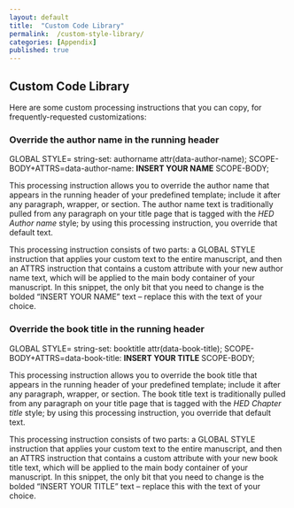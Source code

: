 ```yaml
---
layout: default
title:  "Custom Code Library"
permalink:  /custom-style-library/
categories: [Appendix]
published: true
---
```


<section data-type="appendix" class="hsecappendix" data-hederis-type="hsecappendix" id="custom-style-library" data-pi-attrs="id: custom-style-library" role="doc-appendix" title="Custom Code Library"><h1 data-hederis-type="hblkchaptitle" class="hblkchaptitle" id="piRxTqhhq">Custom Code Library</h1>
    <p class="hblkp" data-hederis-type="hblkp" id="pxkV6xZPm">Here are some custom processing instructions that you can copy, for frequently-requested customizations:</p>
    <section class="hwprsubsection" data-hederis-type="hwprsubsection" id="pnXIGTvWK" data-type="subsection" title="Override the author name in the running header"><h1 data-hederis-type="hblktitle" class="hblktitle" id="pXKEvPGgh">Override the author name in the running header</h1>
    <div class="hwprliteral" data-hederis-type="hwprliteral" id="pXx2p0upC" data-type="programlisting" role="doc-example"><p class="hblkcode" data-hederis-type="hblkcode" id="pjtaZ4Kuu">GLOBAL STYLE= string-set: authorname attr(data-author-name); SCOPE-BODY+ATTRS=data-author-name: <strong>INSERT YOUR NAME</strong> SCOPE-BODY;</p></div>
    <p class="hblkp" data-hederis-type="hblkp" id="pUMiWGtO6">This processing instruction allows you to override the author name that appears in the running header of your predefined template; include it after any paragraph, wrapper, or section. The author name text is traditionally pulled from any paragraph on your title page that is tagged with the <em>HED Author name</em> style; by using this processing instruction, you override that default text.</p>
    <p class="hblkp" data-hederis-type="hblkp" id="pAfbLQjo2">This processing instruction consists of two parts: a GLOBAL STYLE instruction that applies your custom text to the entire manuscript, and then an ATTRS instruction that contains a custom attribute with your new author name text, which will be applied to the main body container of your manuscript. In this snippet, the only bit that you need to change is the bolded &#8220;INSERT YOUR NAME&#8221; text &#8211; replace this with the text of your choice.</p>
    </section>
    <section class="hwprsubsection" data-hederis-type="hwprsubsection" id="pFuSdWGSL" data-type="subsection" title="Override the book title in the running header"><h1 data-hederis-type="hblktitle" class="hblktitle" id="pOK6okd7S">Override the book title in the running header</h1>
    <div class="hwprliteral" data-hederis-type="hwprliteral" id="peSXd02Vx" data-type="programlisting" role="doc-example"><p class="hblkcode" data-hederis-type="hblkcode" id="pBrFzAm1i">GLOBAL STYLE= string-set: booktitle attr(data-book-title); SCOPE-BODY+ATTRS=data-book-title: <strong>INSERT YOUR </strong><strong>TITLE</strong> SCOPE-BODY;</p></div>
    <p class="hblkp" data-hederis-type="hblkp" id="pdFtbOeR5">This processing instruction allows you to override the book title that appears in the running header of your predefined template; include it after any paragraph, wrapper, or section. The book title text is traditionally pulled from any paragraph on your title page that is tagged with the <em>HED </em><em>Chapter</em><em> </em><em>title</em> style; by using this processing instruction, you override that default text.</p>
    <p class="hblkp" data-hederis-type="hblkp" id="pW0TwJaSe">This processing instruction consists of two parts: a GLOBAL STYLE instruction that applies your custom text to the entire manuscript, and then an ATTRS instruction that contains a custom attribute with your new book title text, which will be applied to the main body container of your manuscript. In this snippet, the only bit that you need to change is the bolded &#8220;INSERT YOUR TITLE&#8221; text &#8211; replace this with the text of your choice.</p>
    </section>
    </section>
    